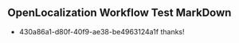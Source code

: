 ## OpenLocalization Workflow Test MarkDown
* 430a86a1-d80f-40f9-ae38-be4963124a1f thanks!

<!--HONumber=Jul16_HO4-->


